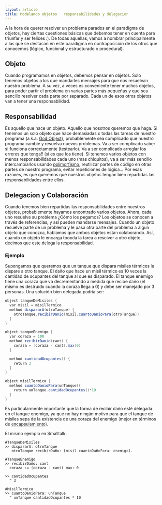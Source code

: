 ```yaml
---
layout: article
title: Modelando objetos   responsabilidades y delegacion
---
```


A la hora de querer resolver un problema parados en el paradigma de objetos, hay ciertas cuestiones básicas que debemos tener en cuenta para triunfar y ser felices :). De todas aquellas, vamos a nombrar principalmente a las que se destacan en este paradigma en contraposición de los otros que conocemos (lógico, funcional y estructurado o procedural).

Objeto
------

Cuando programamos en objetos, debemos pensar en objetos. Solo tenemos objetos a los que mandarles mensajes para que nos resuelvan nuestro problema. A su vez, a veces es conveniente tener muchos objetos, para poder partir el problema en varias partes más pequeñas y que sea sencillo resolver cada parte por separado. Cada un de esos otros objetos van a tener una responsabilidad.

Responsabilidad
---------------

Es aquello que hace un objeto. Aquello que nosotros queremos que haga. Si tenemos un solo objeto que hace demasiadas o todas las tareas de nuestro programa (a.k.a. [God Object](god-object.html)), probablemente sea complicado que nuestro programa cambie y resuelva nuevos problemas. Va a ser complicado saber si funciona correctamente (testearlo). Va a ser complicado arreglar los errores que tenga!! (si es que los tiene). Si tenemos varios objetos con menos responsabilidades cada uno (mas chiquitos), va a ser más sencillo intercambiarlos usando [polimorfismo](polimorfismo.html), reutilizar partes de código en otras partes de nuestro programa, evitar repeticiones de lógica... Por esas razones, es que queremos que nuestros objetos tengan bien repartidas las responsabilidades entre ellos.

Delegacion y Colaboración
-------------------------

Cuando tenemos bien repartidas las responsabilidades entre nuestros objetos, probablemente hayamos encontrado varios objetos. Ahora, cada uno resuelve su problema ¿Cómo los pegamos? Los objetos se conocen a través de referencias, y así pueden mandarse mensajes. Cuando un objeto resuelve parte de un problema y le pasa otra parte del problema a algun objeto que conozca, hablamos que ambos objetos estan colaborando. Así, cuando un objeto le encarga toooda la tarea a resolver a otro objeto, decimos que este delega la responsabilidad.

### Ejemplo

Supongamos que queremos que un tanque que dispara misiles térmicos le dispare a otro tanque. El daño que hace un misil térmico es 10 veces la cantidad de ocupantes del tanque al que es disparado. El tanque enemigo tiene una coraza que va decrementando a medida que recibe daño (el mismo es destruído cuando la coraza llega a 0) y debe ser manejado por 3 personas. Una solución bien delegada podría ser:

```scala
object tanqueDeMisiles {
  var misil = misilTermico
  method dispararA(otroTanque) {
    otroTanque.recibirDanio(misil.cuantoDanioPara(otroTanque))
  }
}

object tanqueEnemigo {
  var coraza = 100
  method recibirDanio(cant) {
    coraza = (coraza - cant).max(0)
  }

  method cantidadOcupantes() {
    return 3
  }
}

object misilTermico {
  method cuantoDanioPara(unTanque){
    return unTanque.cantidadOcupantes()*10
  }
}
```

Es particularmente importante que la forma de recibir daño esté delegada en el tanque enemigo, ya que no hay ningún motivo para que el tanque de misiles sepa de la existencia de una coraza del enemigo (mejor en términos de [encapsulamiento](encapsulamiento.html)).

El mismo ejemplo en Smalltalk:

```smalltalk
#TanqueDeMisiles
>> dispararA: otroTanque
   otroTanque recibirDaño: (misil cuantoDañoPara: enemigo).

#TanqueEnemigo
>> recibirDaño: cant
  coraza := (coraza - cant) max: 0

>> cantidadOcupantes
  ^ 3

#MisilTermico
>> cuantoDanioPara: unTanque
  ^ unTanque cantidadOcupantes * 10
```

